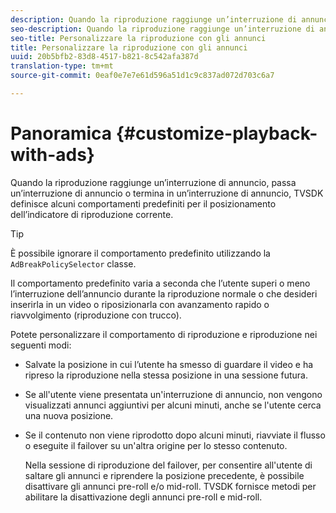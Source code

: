 ```yaml
---
description: Quando la riproduzione raggiunge un’interruzione di annuncio, passa un’interruzione di annuncio o termina in un’interruzione di annuncio, TVSDK definisce alcuni comportamenti predefiniti per il posizionamento dell’indicatore di riproduzione corrente.
seo-description: Quando la riproduzione raggiunge un’interruzione di annuncio, passa un’interruzione di annuncio o termina in un’interruzione di annuncio, TVSDK definisce alcuni comportamenti predefiniti per il posizionamento dell’indicatore di riproduzione corrente.
seo-title: Personalizzare la riproduzione con gli annunci
title: Personalizzare la riproduzione con gli annunci
uuid: 20b5bfb2-83d8-4517-b821-8c542afa387d
translation-type: tm+mt
source-git-commit: 0eaf0e7e7e61d596a51d1c9c837ad072d703c6a7

---
```



# Panoramica {#customize-playback-with-ads}

Quando la riproduzione raggiunge un’interruzione di annuncio, passa un’interruzione di annuncio o termina in un’interruzione di annuncio, TVSDK definisce alcuni comportamenti predefiniti per il posizionamento dell’indicatore di riproduzione corrente.

>[!TIP]
>
>È possibile ignorare il comportamento predefinito utilizzando la `AdBreakPolicySelector` classe.

Il comportamento predefinito varia a seconda che l’utente superi o meno l’interruzione dell’annuncio durante la riproduzione normale o che desideri inserirla in un video o riposizionarla con avanzamento rapido o riavvolgimento (riproduzione con trucco).

Potete personalizzare il comportamento di riproduzione e riproduzione nei seguenti modi:

* Salvate la posizione in cui l’utente ha smesso di guardare il video e ha ripreso la riproduzione nella stessa posizione in una sessione futura.
* Se all&#39;utente viene presentata un&#39;interruzione di annuncio, non vengono visualizzati annunci aggiuntivi per alcuni minuti, anche se l&#39;utente cerca una nuova posizione.
* Se il contenuto non viene riprodotto dopo alcuni minuti, riavviate il flusso o eseguite il failover su un&#39;altra origine per lo stesso contenuto.

   Nella sessione di riproduzione del failover, per consentire all&#39;utente di saltare gli annunci e riprendere la posizione precedente, è possibile disattivare gli annunci pre-roll e/o mid-roll. TVSDK fornisce metodi per abilitare la disattivazione degli annunci pre-roll e mid-roll.